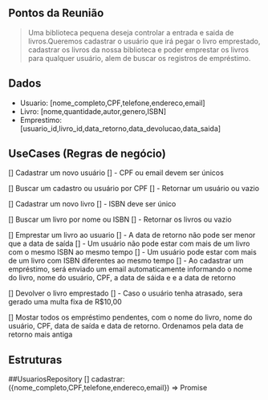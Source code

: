 ## Pontos da Reunião

> Uma biblioteca pequena deseja controlar a entrada e saida de livros.Queremos cadastrar o usuário que irá pegar o livro emprestado, cadastrar os livros da nossa biblioteca e poder emprestar os livros para qualquer usuário, alem de buscar os registros de empréstimo.

## Dados

- Usuario: [nome_completo,CPF,telefone,endereco,email]
- Livro: [nome,quantidade,autor,genero,ISBN]
- Emprestimo: [usuario_id,livro_id,data_retorno,data_devolucao,data_saida]

## UseCases (Regras de negócio)

[] Cadastrar um novo usuário
[] - CPF ou email devem ser únicos

[] Buscar um cadastro ou usuário por CPF
[] - Retornar um usuário ou vazio

[] Cadastrar um novo livro
[] - ISBN deve ser único

[] Buscar um livro por nome ou ISBN
[] - Retornar os livros ou vazio

[] Emprestar um livro ao usuario
[] - A data de retorno não pode ser menor que a data de saída
[] - Um usuário não pode estar com mais de um livro com o mesmo ISBN ao mesmo tempo
[] - Um usuário pode estar com mais de um livro com ISBN diferentes ao mesmo tempo
[] - Ao cadastrar um empréstimo, será enviado um email automaticamente informando o nome do livro, nome do usuário, CPF, a data de sáida e
e a data de retorno

[] Devolver o livro emprestado
[] - Caso o usuário tenha atrasado, sera gerado uma multa fixa de R$10,00

[] Mostar todos os empréstimo pendentes, com o nome do livro, nome do usuário, CPF, data de saída e data de retorno. Ordenamos pela data de retorno mais antiga

## Estruturas

##UsuariosRepository
[] cadastrar: ({nome_completo,CPF,telefone,endereco,email}) => Promise<void>
